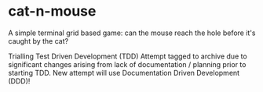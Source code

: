 # cat-n-mouse
A simple terminal grid based game: can the mouse reach the hole before it's caught by the cat?

Trialling Test Driven Development (TDD)
Attempt tagged to archive due to significant changes arising from lack of documentation / planning prior to starting TDD. New attempt will use Documentation Driven Development (DDD)!